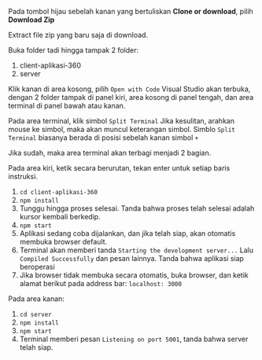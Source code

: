 Pada tombol hijau sebelah kanan yang bertuliskan **Clone or download**, pilih **Download Zip**

Extract file zip yang baru saja di download.

Buka folder tadi hingga tampak 2 folder:
1. client-aplikasi-360
2. server

Klik kanan di area kosong, pilih  `Open with Code`
Visual Studio akan terbuka, dengan 2 folder tampak di panel kiri, area kosong di panel tengah, dan area terminal di panel bawah atau kanan.

Pada area terminal, klik simbol `Split Terminal`
Jika kesulitan, arahkan mouse ke simbol, maka akan muncul keterangan simbol. Simblo `Split Terminal` biasanya berada di posisi sebelah kanan simbol `+`

Jika sudah, maka area terminal akan terbagi menjadi 2 bagian.

Pada area kiri, ketik secara berurutan, tekan enter untuk setiap baris instruksi.
1. `cd client-aplikasi-360` 
2. `npm install` 
3. Tunggu hingga proses selesai. Tanda bahwa proses telah selesai adalah kursor kembali berkedip. 
4. `npm start`
5. Aplikasi sedang coba dijalankan, dan jika telah siap, akan otomatis membuka browser default.
6. Terminal akan memberi tanda `Starting the development server...`
Lalu `Compiled Successfully` dan pesan lainnya. Tanda bahwa aplikasi siap beroperasi
7. Jika browser tidak membuka secara otomatis, buka browser, dan ketik alamat berikut pada address bar: `localhost: 3000`

Pada area kanan:
1. `cd server`
2. `npm install`
3. `npm start`
4. Terminal memberi pesan `Listening on port 5001`, tanda bahwa server telah siap.

